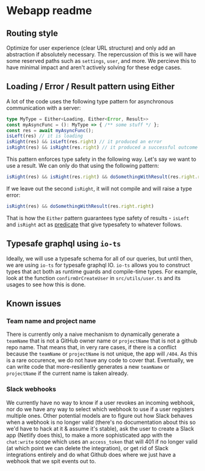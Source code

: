 # Webapp readme

## Routing style

Optimize for user experience (clear URL structure) and only add an abstraction if absolutely necessary. The repercussion of this is we will have some reserved paths such as `settings`, `user`, and more. We percieve this to have minimal impact and aren't actively solving for these edge cases.

## Loading / Error / Result pattern using Either

A lot of the code uses the following type pattern for asynchronous communication with a server:

```typescript
type MyType = Either<Loading, Either<Error, Result>>
const myAsyncFunc = (): MyType => { /** some stuff */ };
const res = await myAsyncFunc();
isLeft(res) // it is loading
isRight(res) && isLeft(res.right) // it produced an error
isRight(res) && isRight(res.right) // it produced a successful outcome
```

This pattern enforces type safety in the following way. Let's say we want to use a result. We can only do that using the following pattern:

```typescript
isRight(res) && isRight(res.right) && doSomethingWithResult(res.right.right)
```

If we leave out the second `isRight`, it will not compile and will raise a type error:

```typescript
isRight(res) && doSomethingWithResult(res.right.right)
```

That is how the `Either` pattern guarantees type safety of results - `isLeft` and `isRight` act as [predicate](https://www.typescriptlang.org/docs/handbook/advanced-types.html#using-type-predicates) that give typesafety to whatever follows. 

## Typesafe graphql using `io-ts`

Ideally, we will use a typesafe schema for all of our queries, but until then, we are using `io-ts` for typesafe graphql IO. `io-ts` allows you to construct types that act both as runtime guards and compile-time types. For example, look at the function `confirmOrCreateUser` in `src/utils/user.ts` and its usages to see how this is done.

## Known issues

### Team name and project name

There is currently only a naive mechanism to dynamically generate a `teamName` that is not a GitHub owner name or `projectName` that is not a github repo name. That means that, in very rare cases, if there is a conflict because the `teamName` or `projectName` is not unique, the app will `/404`. As this is a rare occurence, we do not have any code to cover that. Eventually, we can write code that more-resiliently generates a new `teamName` or `projectName` if the current name is taken already.

### Slack webhooks

We currently have no way to know if a user revokes an incoming webhook, nor do we have any way to select which webhook to use if a user registers multiple ones. Other potential models are to figure out how Slack behaves when a webhook is no longer valid (there's no documentation about this so we'd have to hack at it & assume it's stable), ask the user to create a Slack app (Netlify does this), to make a more sophisticated app with the `chat:write` scope which uses an `access_token` that will 401 if no longer valid (at which point we can delete the integration), or get rid of Slack integrations entirely and do what Github does where we just have a webhook that we spit events out to.